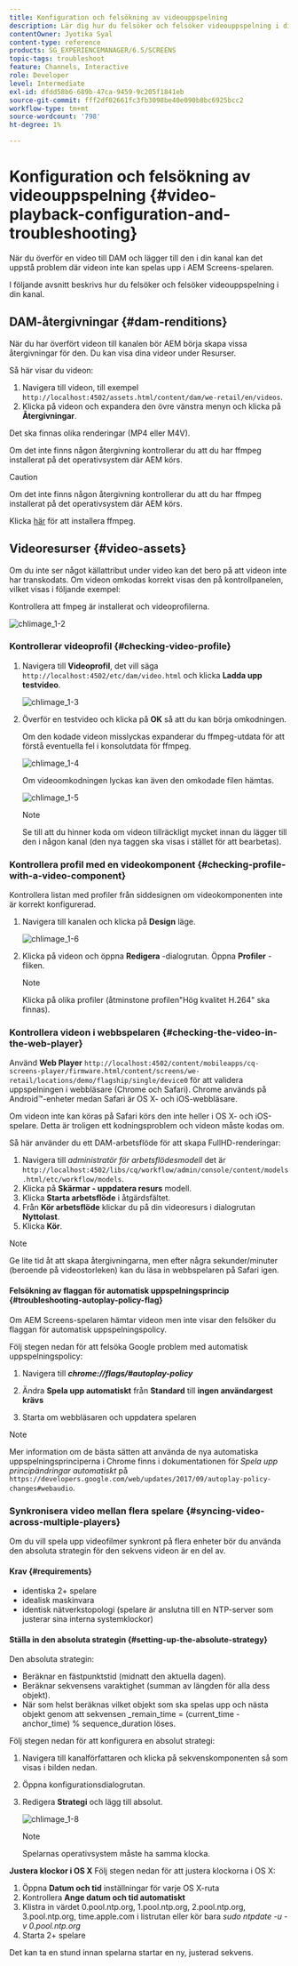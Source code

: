 ```yaml
---
title: Konfiguration och felsökning av videouppspelning
description: Lär dig hur du felsöker och felsöker videouppspelning i din kanal för AEM Screens.
contentOwner: Jyotika Syal
content-type: reference
products: SG_EXPERIENCEMANAGER/6.5/SCREENS
topic-tags: troubleshoot
feature: Channels, Interactive
role: Developer
level: Intermediate
exl-id: dfdd58b6-689b-47ca-9459-9c205f1841eb
source-git-commit: fff2df02661fc3fb3098be40e090b8bc6925bcc2
workflow-type: tm+mt
source-wordcount: '798'
ht-degree: 1%

---
```


# Konfiguration och felsökning av videouppspelning {#video-playback-configuration-and-troubleshooting}

När du överför en video till DAM och lägger till den i din kanal kan det uppstå problem där videon inte kan spelas upp i AEM Screens-spelaren.

I följande avsnitt beskrivs hur du felsöker och felsöker videouppspelning i din kanal.

## DAM-återgivningar {#dam-renditions}

När du har överfört videon till kanalen bör AEM börja skapa vissa återgivningar för den. Du kan visa dina videor under Resurser.

Så här visar du videon:

1. Navigera till videon, till exempel `http://localhost:4502/assets.html/content/dam/we-retail/en/videos`.
1. Klicka på videon och expandera den övre vänstra menyn och klicka på **Återgivningar**.

Det ska finnas olika renderingar (MP4 eller M4V).

Om det inte finns någon återgivning kontrollerar du att du har ffmpeg installerat på det operativsystem där AEM körs.

>[!CAUTION]
>
>Om det inte finns någon återgivning kontrollerar du att du har ffmpeg installerat på det operativsystem där AEM körs.
>
>Klicka [här](https://www.ffmpeg.org/download.html) för att installera ffmpeg.

## Videoresurser {#video-assets}

Om du inte ser något källattribut under video kan det bero på att videon inte har transkodats. Om videon omkodas korrekt visas den på kontrollpanelen, vilket visas i följande exempel:

Kontrollera att fmpeg är installerat och videoprofilerna.

![chlimage_1-2](assets/chlimage_1-2.png)

### Kontrollerar videoprofil {#checking-video-profile}

1. Navigera till **Videoprofil**, det vill säga `http://localhost:4502/etc/dam/video.html` och klicka **Ladda upp testvideo**.

   ![chlimage_1-3](assets/chlimage_1-3.png)

1. Överför en testvideo och klicka på **OK** så att du kan börja omkodningen.

   Om den kodade videon misslyckas expanderar du ffmpeg-utdata för att förstå eventuella fel i konsolutdata för ffmpeg.

   ![chlimage_1-4](assets/chlimage_1-4.png)

   Om videoomkodningen lyckas kan även den omkodade filen hämtas.

   ![chlimage_1-5](assets/chlimage_1-5.png)

   >[!NOTE]
   >
   >Se till att du hinner koda om videon tillräckligt mycket innan du lägger till den i någon kanal (den nya taggen ska visas i stället för att bearbetas).

### Kontrollera profil med en videokomponent {#checking-profile-with-a-video-component}

Kontrollera listan med profiler från siddesignen om videokomponenten inte är korrekt konfigurerad.

1. Navigera till kanalen och klicka på **Design** läge.

   ![chlimage_1-6](assets/chlimage_1-6.png)

1. Klicka på videon och öppna **Redigera** -dialogrutan. Öppna **Profiler** -fliken.

   >[!NOTE]
   >Klicka på olika profiler (åtminstone profilen&quot;Hög kvalitet H.264&quot; ska finnas).

### Kontrollera videon i webbspelaren {#checking-the-video-in-the-web-player}

Använd **Web Player** `http://localhost:4502/content/mobileapps/cq-screens-player/firmware.html/content/screens/we-retail/locations/demo/flagship/single/device0` för att validera uppspelningen i webbläsare (Chrome och Safari). Chrome används på Android™-enheter medan Safari är OS X- och iOS-webbläsare.

Om videon inte kan köras på Safari körs den inte heller i OS X- och iOS-spelare. Detta är troligen ett kodningsproblem och videon måste kodas om.

Så här använder du ett DAM-arbetsflöde för att skapa FullHD-renderingar:

1. Navigera till *administratör för arbetsflödesmodell* det är `http://localhost:4502/libs/cq/workflow/admin/console/content/models.html/etc/workflow/models`.
1. Klicka på **Skärmar - uppdatera resurs** modell.
1. Klicka **Starta arbetsflöde** i åtgärdsfältet.
1. Från **Kör arbetsflöde** klickar du på din videoresurs i dialogrutan **Nyttolast**.
1. Klicka **Kör**.

>[!NOTE]
>
>Ge lite tid åt att skapa återgivningarna, men efter några sekunder/minuter (beroende på videostorleken) kan du läsa in webbspelaren på Safari igen.

#### Felsökning av flaggan för automatisk uppspelningsprincip {#troubleshooting-autoplay-policy-flag}

Om AEM Screens-spelaren hämtar videon men inte visar den felsöker du flaggan för automatisk uppspelningspolicy.

Följ stegen nedan för att felsöka Google problem med automatisk uppspelningspolicy:

1. Navigera till ***chrome://flags/#autoplay-policy***
1. Ändra **Spela upp automatiskt** från **Standard** till **ingen användargest krävs**

1. Starta om webbläsaren och uppdatera spelaren

>[!NOTE]
>
>Mer information om de bästa sätten att använda de nya automatiska uppspelningsprinciperna i Chrome finns i dokumentationen för *Spela upp principändringar automatiskt* på `https://developers.google.com/web/updates/2017/09/autoplay-policy-changes#webaudio`.

### Synkronisera video mellan flera spelare {#syncing-video-across-multiple-players}

Om du vill spela upp videofilmer synkront på flera enheter bör du använda den absoluta strategin för den sekvens videon är en del av.

#### Krav {#requirements}

* identiska 2+ spelare
* idealisk maskinvara
* identisk nätverkstopologi (spelare är anslutna till en NTP-server som justerar sina interna systemklockor)

#### Ställa in den absoluta strategin {#setting-up-the-absolute-strategy}

Den absoluta strategin:

* Beräknar en fästpunktstid (midnatt den aktuella dagen).
* Beräknar sekvensens varaktighet (summan av längden för alla dess objekt).
* När som helst beräknas vilket objekt som ska spelas upp och nästa objekt genom att sekvensen _remain_time = (current_time - anchor_time) % sequence_duration löses.

Följ stegen nedan för att konfigurera en absolut strategi:

1. Navigera till kanalförfattaren och klicka på sekvenskomponenten så som visas i bilden nedan.
1. Öppna konfigurationsdialogrutan.
1. Redigera **Strategi** och lägg till absolut.

   ![chlimage_1-8](assets/chlimage_1-8.png)

   >[!NOTE]
   >Spelarnas operativsystem måste ha samma klocka.

**Justera klockor i OS X** Följ stegen nedan för att justera klockorna i OS X:

1. Öppna **Datum och tid** inställningar för varje OS X-ruta
1. Kontrollera **Ange datum och tid automatiskt**
1. Klistra in värdet 0.pool.ntp.org, 1.pool.ntp.org, 2.pool.ntp.org, 3.pool.ntp.org, time.apple.com i listrutan eller kör bara *sudo ntpdate -u -v 0.pool.ntp.org*
1. Starta 2+ spelare

Det kan ta en stund innan spelarna startar en ny, justerad sekvens.
